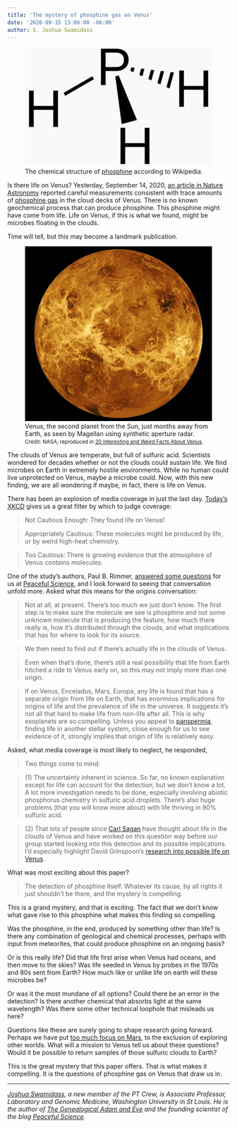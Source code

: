```yaml
---
title: 'The mystery of phosphine gas on Venus'
date: '2020-09-15 13:06:00 -06:00'
author: S. Joshua Swamidass 
---
```


<figure>
<img src="/uploads/2020/Swamidass_Phosphine_Venus_Fig_1.jpg" alt="Phosphine molecule"/>
<figcaption>The chemical structure of <a href="https://en.wikipedia.org/wiki/Phosphine">phosphine</a> according to Wikipedia.
</figcaption>
</figure>



Is there life on Venus? Yesterday, September 14, 2020, <a href="an article in Nature Astronomy">an article in Nature Astronomy</a> reported careful measurements consistent with trace amounts of <a href="https://en.wikipedia.org/wiki/Phosphine">phosphine gas</a> in the cloud decks of Venus. There is no known geochemical process that can produce phosphine. This phosphine might have come from life. Life on Venus, if this is what we found, might be microbes floating in the clouds.

Time will tell, but this may become a landmark publication.  

<!--more-->

<figure>
<img src="/uploads/2020/Swamidass_Phosphine_Venus_Fig_2.jpg" alt="Venus, as seen by synthetic aperture radar"/>
<figcaption>Venus, the second planet from the Sun, just months away from Earth, as seen by Magellan using synthetic aperture radar. <small>Credit: NASA; reproduced in <a href="https://www.rankred.com/facts-about-venus/">20 Interesting and Weird Facts About Venus</a>.</small>
</figcaption>
</figure>


The clouds of Venus are temperate, but full of sulfuric acid. Scientists wondered for decades whether or not the clouds could sustain life. We find microbes on Earth in extremely hostile environments. While no human could live unprotected on Venus, maybe a microbe could. Now, with this new finding, we are all wondering if maybe, in fact, there is life on Venus. 

There has been an explosion of media coverage in just the last day. <a href="https://xkcd.com/2359/">Today’s XKCD</a> gives us a great filter by which to judge coverage:

>Not Cautious Enough: They found life on Venus!
 
>Appropriately Cautious: These molecules might be produced by life, or by weird high-heat chemistry. 

>Too Cautious: There is growing evidence that the atmosphere of Venus contains molecules.

One of the study’s authors, Paul B. Rimmer, <a href="https://discourse.peacefulscience.org/t/phosphine-gas-in-the-cloud-decks-of-venus/11729">answered some questions</a> for us at <a href="https://discourse.peacefulscience.org">Peaceful Science</a>, and I look forward to seeing that conversation unfold more. Asked what this means for the origins conversation:

>Not at all, at present. There’s too much we just don’t know. The first step is to make sure the molecule we see is phosphine and not some unknown molecule that is producing the feature, how much there really is, how it’s distributed through the clouds, and what implications that has for where to look for its source.

>We then need to find out if there’s actually life in the clouds of Venus.

>Even when that’s done, there’s still a real possibility that life from Earth hitched a ride to Venus early on, so this may not imply more than one origin.

>If on Venus, Enceladus, Mars, Europa, any life is found that has a separate origin from life on Earth, that has enormous implications for origins of life and the prevalence of life in the universe. It suggests it’s not all that hard to make life from non-life after all. This is why exoplanets are so compelling. Unless you appeal to <a href="https://en.wikipedia.org/wiki/Panspermia">panspermia</a>, finding life in another stellar system, close enough for us to see evidence of it, strongly implies that origin of life is relatively easy.

Asked, what media coverage is most likely to neglect, he responded,

>Two things come to mind:

>(1) The uncertainty inherent in science. So far, no known explanation except for life can account for the detection, but we don’t know a lot. A lot more investigation needs to be done, especially involving abiotic phosphorus chemistry in sulfuric acid droplets. There’s also huge problems (that you will know more about) with life thriving in 90% sulfuric acid.

>(2) That lots of people since <a href="https://mashable.com/article/venus-life-theory-carl-sagan/">Carl Sagan</a> have thought about life in the clouds of Venus and have worked on this question way before our group started looking into this detection and its possible implications. I’d especially highlight David Grinspoon’s <a href="http://nautil.us/issue/43/heroes/the-romantic-venus-we-never-knew">research into possible life on Venus</a>.

What was most exciting about this paper?

>The detection of phosphine itself. Whatever its cause, by all rights it just shouldn’t be there, and the mystery is compelling.

This is a grand mystery, and that is exciting. The fact that we don’t know what gave rise to this phosphine what makes this finding so compelling. 

Was the phosphine, in the end, produced by something other than life? Is there any combination of geological and chemical processes, perhaps with input from meteorites, that could produce phosphine on an ongoing basis?

Or is this really life? Did that life first arise when Venus had oceans, and then move to the skies? Was life seeded in Venus by probes in the 1970s and 80s sent from Earth? How much like or unlike life on earth will these microbes be?

Or was it the most mundane of all options? Could there be an error in the detection? Is there another chemical that absorbs light at the same wavelength? Was there some other technical loophole that misleads us here?

Questions like these are surely going to shape research going forward. Perhaps we have put <a href="https://www.nytimes.com/2020/07/28/science/mars-nasa-science.html">too much focus on Mars</a>, to the exclusion of exploring other worlds. What will a mission to Venus tell us about these questions? Would it be possible to return samples of those sulfuric clouds to Earth? 

This is the great mystery that this paper offers. That is what makes it compelling. It is the questions of phosphine gas on Venus that draw us in.

-----

<i>[Joshua Swamidass](http://swami.wustl.edu/), a new member of the PT Crew, is Associate Professor, Laboratory and Genomic Medicine, Washington University in St Louis. He is the author of [The Genealogical Adam and Eve](https://www.ivpress.com/the-genealogical-adam-and-eve) and the founding scientist of the blog [Peaceful Science](https://peacefulscience.org/mission-and-values/).</i>
